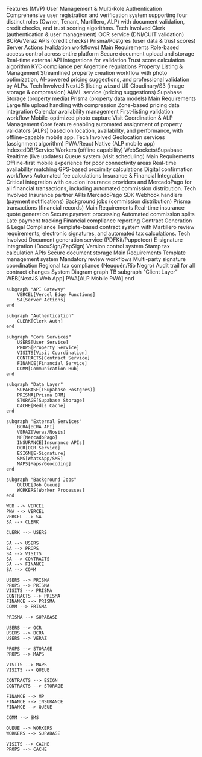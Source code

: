 Features (MVP)
User Management & Multi-Role Authentication
Comprehensive user registration and verification system supporting four distinct roles (Owner, Tenant, Martillero, ALP) with document validation, credit checks, and trust scoring algorithms.
Tech Involved
Clerk (authentication & user management)
OCR service (DNI/CUIT validation)
BCRA/Veraz APIs (credit checks)
Prisma/Postgres (user data & trust scores)
Server Actions (validation workflows)
Main Requirements
Role-based access control across entire platform
Secure document upload and storage
Real-time external API integrations for validation
Trust score calculation algorithm
KYC compliance per Argentine regulations
Property Listing & Management
Streamlined property creation workflow with photo optimization, AI-powered pricing suggestions, and professional validation by ALPs.
Tech Involved
NextJS (listing wizard UI)
Cloudinary/S3 (image storage & compression)
AI/ML service (pricing suggestions)
Supabase Storage (property media)
Prisma (property data models)
Main Requirements
Large file upload handling with compression
Zone-based pricing data integration
Calendar availability management
First-listing validation workflow
Mobile-optimized photo capture
Visit Coordination & ALP Management
Core feature enabling automated assignment of property validators (ALPs) based on location, availability, and performance, with offline-capable mobile app.
Tech Involved
Geolocation services (assignment algorithm)
PWA/React Native (ALP mobile app)
IndexedDB/Service Workers (offline capability)
WebSockets/Supabase Realtime (live updates)
Queue system (visit scheduling)
Main Requirements
Offline-first mobile experience for poor connectivity areas
Real-time availability matching
GPS-based proximity calculations
Digital confirmation workflows
Automated fee calculations
Insurance & Financial Integration
Critical integration with caucion insurance providers and MercadoPago for all financial transactions, including automated commission distribution.
Tech Involved
Insurance partner APIs
MercadoPago SDK
Webhook handlers (payment notifications)
Background jobs (commission distribution)
Prisma transactions (financial records)
Main Requirements
Real-time insurance quote generation
Secure payment processing
Automated commission splits
Late payment tracking
Financial compliance reporting
Contract Generation & Legal Compliance
Template-based contract system with Martillero review requirements, electronic signatures, and automated tax calculations.
Tech Involved
Document generation service (PDFKit/Puppeteer)
E-signature integration (DocuSign/ZapSign)
Version control system
Stamp tax calculation APIs
Secure document storage
Main Requirements
Template management system
Mandatory review workflows
Multi-party signature coordination
Regional tax compliance (Neuquén/Río Negro)
Audit trail for all contract changes
System Diagram
graph TB
    subgraph "Client Layer"
        WEB[NextJS Web App]
        PWA[ALP Mobile PWA]
    end

    subgraph "API Gateway"
        VERCEL[Vercel Edge Functions]
        SA[Server Actions]
    end

    subgraph "Authentication"
        CLERK[Clerk Auth]
    end

    subgraph "Core Services"
        USERS[User Service]
        PROPS[Property Service]
        VISITS[Visit Coordination]
        CONTRACTS[Contract Service]
        FINANCE[Financial Service]
        COMM[Communication Hub]
    end

    subgraph "Data Layer"
        SUPABASE[(Supabase Postgres)]
        PRISMA[Prisma ORM]
        STORAGE[Supabase Storage]
        CACHE[Redis Cache]
    end

    subgraph "External Services"
        BCRA[BCRA API]
        VERAZ[Veraz/Nosis]
        MP[MercadoPago]
        INSURANCE[Insurance APIs]
        OCR[OCR Service]
        ESIGN[E-Signature]
        SMS[WhatsApp/SMS]
        MAPS[Maps/Geocoding]
    end

    subgraph "Background Jobs"
        QUEUE[Job Queue]
        WORKERS[Worker Processes]
    end

    WEB --> VERCEL
    PWA --> VERCEL
    VERCEL --> SA
    SA --> CLERK

    CLERK --> USERS

    SA --> USERS
    SA --> PROPS
    SA --> VISITS
    SA --> CONTRACTS
    SA --> FINANCE
    SA --> COMM

    USERS --> PRISMA
    PROPS --> PRISMA
    VISITS --> PRISMA
    CONTRACTS --> PRISMA
    FINANCE --> PRISMA
    COMM --> PRISMA

    PRISMA --> SUPABASE

    USERS --> OCR
    USERS --> BCRA
    USERS --> VERAZ

    PROPS --> STORAGE
    PROPS --> MAPS

    VISITS --> MAPS
    VISITS --> QUEUE

    CONTRACTS --> ESIGN
    CONTRACTS --> STORAGE

    FINANCE --> MP
    FINANCE --> INSURANCE
    FINANCE --> QUEUE

    COMM --> SMS

    QUEUE --> WORKERS
    WORKERS --> SUPABASE

    VISITS --> CACHE
    PROPS --> CACHE
